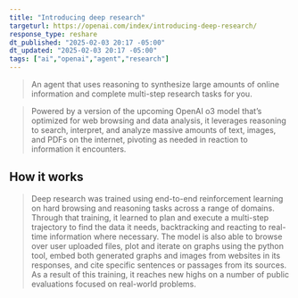 ```yaml
---
title: "Introducing deep research"
targeturl: https://openai.com/index/introducing-deep-research/
response_type: reshare
dt_published: "2025-02-03 20:17 -05:00"
dt_updated: "2025-02-03 20:17 -05:00"
tags: ["ai","openai","agent","research"]
---
```


> An agent that uses reasoning to synthesize large amounts of online information and complete multi-step research tasks for you. 

> Powered by a version of the upcoming OpenAI o3 model that’s optimized for web browsing and data analysis, it leverages reasoning to search, interpret, and analyze massive amounts of text, images, and PDFs on the internet, pivoting as needed in reaction to information it encounters.

## How it works

> Deep research was trained using end-to-end reinforcement learning on hard browsing and reasoning tasks across a range of domains. Through that training, it learned to plan and execute a multi-step trajectory to find the data it needs, backtracking and reacting to real-time information where necessary. The model is also able to browse over user uploaded files, plot and iterate on graphs using the python tool, embed both generated graphs and images from websites in its responses, and cite specific sentences or passages from its sources. As a result of this training, it reaches new highs on a number of public evaluations focused on real-world problems.